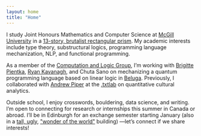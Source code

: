 ```yaml
---
layout: home
title: "Home"
---
```

I study Joint Honours Mathematics and Computer Science at <a href="https://www.mcgill.ca/" target="_blank" rel="noopener noreferrer">McGill University</a> in a <a href="https://www.google.com/maps/place/Burnside+Hall/@45.5045322,-73.57476,3a,75y,306.94h,90t/data=!3m7!1e1!3m5!1sTKqSbkZmchvkCg0PrlqrAQ!2e0!6shttps:%2F%2Fstreetviewpixels-pa.googleapis.com%2Fv1%2Fthumbnail%3Fcb_client%3Dmaps_sv.tactile%26w%3D900%26h%3D600%26pitch%3D0%26panoid%3DTKqSbkZmchvkCg0PrlqrAQ%26yaw%3D306.93597!7i13312!8i6656!4m14!1m7!3m6!1s0x4cc91a47aeafb055:0xaf6425f171b21f2c!2sBurnside+Hall!8m2!3d45.5046107!4d-73.574909!16s%2Fm%2F02psb0q!3m5!1s0x4cc91a47aeafb055:0xaf6425f171b21f2c!8m2!3d45.5046107!4d-73.574909!16s%2Fm%2F02psb0q?entry=ttu&g_ep=EgoyMDI0MTIxMS4wIKXMDSoASAFQAw%3D%3D" target="_blank" rel="noopener noreferrer">13-story, brutalist rectangular prism</a>. My academic interests include type theory, substructural logics, programming language mechanization, NLP, and functional programming.

As a member of the <a href="https://complogic.cs.mcgill.ca" target="_blank" rel="noopener noreferrer">Computation and Logic Group</a>, I’m working with <a href="https://www.cs.mcgill.ca/~bpientka/" target="_blank" rel="noopener noreferrer">Brigitte Pientka</a>, <a href="https://rak.ac/" target="_blank" rel="noopener noreferrer">Ryan Kavanagh</a>, and Chuta Sano on mechanizing a quantum programming language based on linear logic in <a href="https://complogic.cs.mcgill.ca/beluga/" target="_blank" rel="noopener noreferrer">Beluga</a>. Previously, I collaborated with <a href="https://x.com/_akpiper" target="_blank" rel="noopener noreferrer">Andrew Piper</a> at the <a href="https://txtlab.org/" target="_blank" rel="noopener noreferrer">.txtlab</a> on quantitative cultural analytics.

Outside school, I enjoy crosswords, bouldering, data science, and writing. I’m open to connecting for research or internships this summer in Canada or abroad. I’ll be in Edinburgh for an exchange semester starting January (also in a <a href="https://www.google.com/maps/place/Appleton+Tower,+11+Crichton+St,+Newington,+Edinburgh+EH8+9LE,+UK/@55.944568,-3.1870368,3a,75y,175.03h,90t/data=!3m7!1e1!3m5!1soPgFe2z4R45sQaadlAdEcA!2e0!6shttps:%2F%2Fstreetviewpixels-pa.googleapis.com%2Fv1%2Fthumbnail%3Fcb_client%3Dmaps_sv.tactile%26w%3D900%26h%3D600%26pitch%3D0%26panoid%3DoPgFe2z4R45sQaadlAdEcA%26yaw%3D175.0265!7i16384!8i8192!4m15!1m8!3m7!1s0x4887c783851c5b41:0x3d222164a50901a6!2sAppleton+Tower,+11+Crichton+St,+Newington,+Edinburgh+EH8+9LE,+UK!3b1!8m2!3d55.9443771!4d-3.1870091!16zL20vMGM2MTJw!3m5!1s0x4887c783851c5b41:0x3d222164a50901a6!8m2!3d55.9443771!4d-3.1870091!16zL20vMGM2MTJw?entry=ttu&g_ep=EgoyMDI0MTIxMS4wIKXMDSoASAFQAw%3D%3D" target="_blank" rel="noopener noreferrer">tall, ugly</a>, <a href="https://web.archive.org/web/20070805081347/http://www.sykes.easynet.co.uk/jones.html" target="_blank" rel="noopener noreferrer">"wonder of the world"</a> building) —let’s connect if we share interests!
